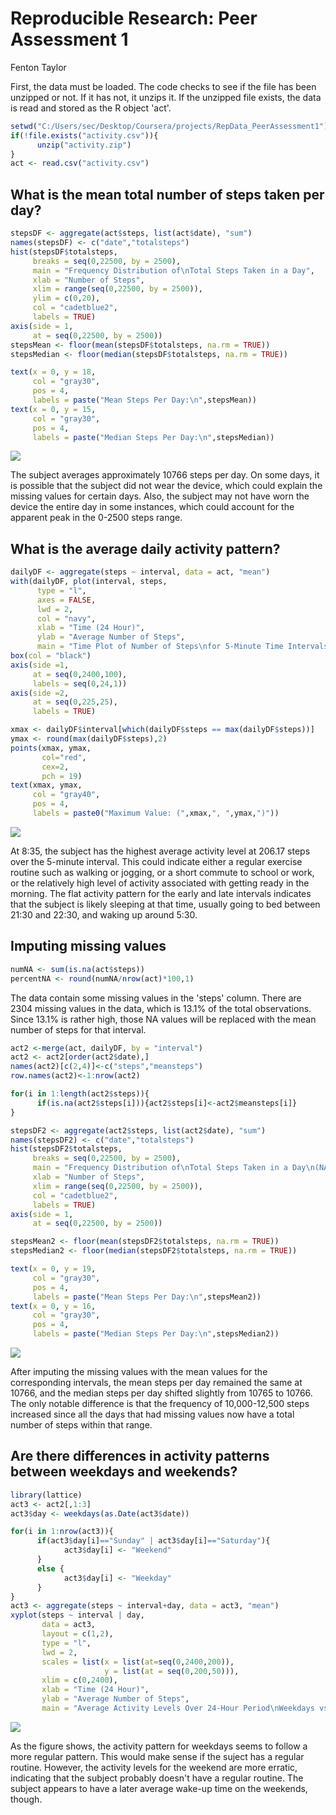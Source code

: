 # Reproducible Research: Peer Assessment 1
Fenton Taylor  




First, the data must be loaded. The code checks to see if the file has been unzipped or not. If it has not, it unzips it. If the unzipped file exists, the data is read and stored as the R object 'act'.


```r
setwd("C:/Users/sec/Desktop/Coursera/projects/RepData_PeerAssessment1")
if(!file.exists("activity.csv")){
      unzip("activity.zip")
}
act <- read.csv("activity.csv")
```

## What is the mean total number of steps taken per day?

```r
stepsDF <- aggregate(act$steps, list(act$date), "sum")
names(stepsDF) <- c("date","totalsteps")
hist(stepsDF$totalsteps, 
     breaks = seq(0,22500, by = 2500),
     main = "Frequency Distribution of\nTotal Steps Taken in a Day",
     xlab = "Number of Steps",
     xlim = range(seq(0,22500, by = 2500)),
     ylim = c(0,20),
     col = "cadetblue2",
     labels = TRUE)
axis(side = 1,
     at = seq(0,22500, by = 2500))
stepsMean <- floor(mean(stepsDF$totalsteps, na.rm = TRUE))
stepsMedian <- floor(median(stepsDF$totalsteps, na.rm = TRUE))

text(x = 0, y = 18,
     col = "gray30",
     pos = 4,
     labels = paste("Mean Steps Per Day:\n",stepsMean))
text(x = 0, y = 15,
     col = "gray30",
     pos = 4,
     labels = paste("Median Steps Per Day:\n",stepsMedian))
```

![](PA1_template_files/figure-html/stepsHistogram-1.png)<!-- -->

The subject averages approximately 10766 steps per day. On some days, it is possible that the subject did not wear the device, which could explain the missing values for certain days. Also, the subject may not have worn the device the entire day in some instances, which could account for the apparent peak in the 0-2500 steps range. 


## What is the average daily activity pattern?


```r
dailyDF <- aggregate(steps ~ interval, data = act, "mean")
with(dailyDF, plot(interval, steps,
      type = "l",
      axes = FALSE,
      lwd = 2,
      col = "navy",
      xlab = "Time (24 Hour)",
      ylab = "Average Number of Steps",
      main = "Time Plot of Number of Steps\nfor 5-Minute Time Intervals, \nAveraged Across All Days"))
box(col = "black")
axis(side =1, 
     at = seq(0,2400,100), 
     labels = seq(0,24,1))
axis(side =2, 
     at = seq(0,225,25), 
     labels = TRUE)

xmax <- dailyDF$interval[which(dailyDF$steps == max(dailyDF$steps))]
ymax <- round(max(dailyDF$steps),2)
points(xmax, ymax, 
       col="red",
       cex=2, 
       pch = 19)
text(xmax, ymax, 
     col = "gray40",
     pos = 4,
     labels = paste0("Maximum Value: (",xmax,", ",ymax,")"))
```

![](PA1_template_files/figure-html/timeSeriesPlot-1.png)<!-- -->

At 8:35, the subject has the highest average activity level at 206.17 steps over the 5-minute interval. This could indicate either a regular exercise routine such as walking or jogging, or a short commute to school or work, or the relatively high level of activity associated with getting ready in the morning. The flat activity pattern for the early and late intervals indicates that the subject is likely sleeping at that time, usually going to bed between 21:30 and 22:30, and waking up around 5:30.

## Imputing missing values


```r
numNA <- sum(is.na(act$steps))
percentNA <- round(numNA/nrow(act)*100,1)
```

The data contain some missing values in the 'steps' column. There are 2304 missing values in the data, which is 13.1% of the total observations. Since 13.1% is rather high, those NA values will be replaced with the mean number of steps for that interval.


```r
act2 <-merge(act, dailyDF, by = "interval")
act2 <- act2[order(act2$date),]
names(act2)[c(2,4)]<-c("steps","meansteps")
row.names(act2)<-1:nrow(act2)

for(i in 1:length(act2$steps)){
      if(is.na(act2$steps[i])){act2$steps[i]<-act2$meansteps[i]}
}

stepsDF2 <- aggregate(act2$steps, list(act2$date), "sum")
names(stepsDF2) <- c("date","totalsteps")
hist(stepsDF2$totalsteps, 
     breaks = seq(0,22500, by = 2500),
     main = "Frequency Distribution of\nTotal Steps Taken in a Day\n(NA Values Imputed)",
     xlab = "Number of Steps",
     xlim = range(seq(0,22500, by = 2500)),
     col = "cadetblue2",
     labels = TRUE)
axis(side = 1,
     at = seq(0,22500, by = 2500))

stepsMean2 <- floor(mean(stepsDF2$totalsteps, na.rm = TRUE))
stepsMedian2 <- floor(median(stepsDF2$totalsteps, na.rm = TRUE))

text(x = 0, y = 19,
     col = "gray30",
     pos = 4,
     labels = paste("Mean Steps Per Day:\n",stepsMean2))
text(x = 0, y = 16,
     col = "gray30",
     pos = 4,
     labels = paste("Median Steps Per Day:\n",stepsMedian2))
```

![](PA1_template_files/figure-html/no_NA_stepsHistogram-1.png)<!-- -->

After imputing the missing values with the mean values for the corresponding intervals, the mean steps per day remained the same at 10766, and the median steps per day shifted slightly from 10765 to 10766. The only notable difference is that the frequency of 10,000-12,500 steps increased since all the days that had missing values now have a total number of steps within that range.

## Are there differences in activity patterns between weekdays and weekends?


```r
library(lattice)
act3 <- act2[,1:3]
act3$day <- weekdays(as.Date(act3$date))

for(i in 1:nrow(act3)){
      if(act3$day[i]=="Sunday" | act3$day[i]=="Saturday"){
            act3$day[i] <- "Weekend"
      }
      else {
            act3$day[i] <- "Weekday"
      }
}
act3 <- aggregate(steps ~ interval+day, data = act3, "mean")
xyplot(steps ~ interval | day, 
       data = act3, 
       layout = c(1,2),
       type = "l",
       lwd = 2,
       scales = list(x = list(at=seq(0,2400,200)), 
                     y = list(at = seq(0,200,50))),
       xlim = c(0,2400),
       xlab = "Time (24 Hour)",
       ylab = "Average Number of Steps",
       main = "Average Activity Levels Over 24-Hour Period\nWeekdays vs. Weekends")
```

![](PA1_template_files/figure-html/plot_by_weekday-1.png)<!-- -->

As the figure shows, the activity pattern for weekdays seems to follow a more regular pattern. This would make sense if the suject has a regular routine. However, the activity levels for the weekend are more erratic, indicating that the subject probably doesn't have a regular routine. The subject appears to have a later average wake-up time on the weekends, though.



